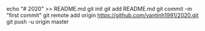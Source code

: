 echo "# 2020" >> README.md
git init
git add README.md
git commit -m "first commit"
git remote add origin https://github.com/vantjnh1991/2020.git
git push -u origin master
